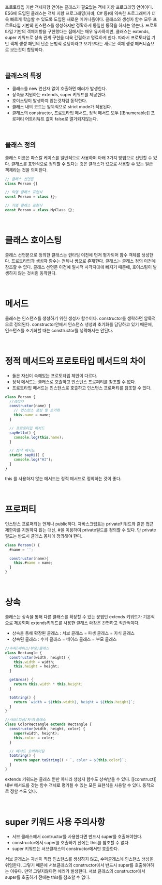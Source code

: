 프로토타입 기반 객체지향 언어는 클래스가 필요없는 객체 지향 프로그래밍 언어이다. ES6에 도입된 클래스는 객체 지향 프로그래밍(자바, C# 등)에 익숙한 프로그래머가 더욱 빠르게 학습할 수 있도록 도입된 새로운 메커니즘이다. 클래스와 생성자 함수 모두 프로토타입 기반의 인스턴스를 생성하지만 정확하게 동일한 동작을 하지는 않는다. 프로토타입 기반의 객체지향을 구현했다는 점에서는 매우 유사하지만, 클래스는 extends, super 키워드로 상속 관계 구현을 더욱 간결하고 명료하게 한다. 따라서 프로토타입 기반 객체 생성 패턴의 단순 문법적 설탕이라고 보기보다는 새로운 객체 생성 메커니즘으로 보는것이 합당하다.

</br>

## 클래스의 특징

- 클래스를 new 연산자 없이 호출하면 에러가 발생한다.
- 상속을 지원하는 extends, super 키워드를 제공한다.
- 호이스팅이 발생하지 않는것처럼 동작한다.
- 클래스 내의 코드는 암묵적으로 strict mode가 적용된다.
- 클래스의 constructor, 프로토타입 메서드, 정적 메서드 모두 [[Enumerable]] 프로퍼티 어트리뷰트 값이 false로 열거되지않는다.

</br>

## 클래스 정의

클래스 이름은 파스칼 케이스를 일반적으로 사용하며 아래 3가지 방법으로 선언할 수 있다.
클래스를 표현식으로 정의할 수 있다는 것은 클래스가 값으로 사용할 수 있는 일급 객체라는 것을 의미한다.

```javascript
// 클래스 선언문
class Person {}

// 익명 클래스 표현식
const Person = class {};

// 기명 클래스 표현식
const Person = class MyClass {};
```

</br>

# 클래스 호이스팅

클래스 선언문으로 정의한 클래스는 런타임 이전에 먼저 평가되어 함수 객체를 생성한다.
프로토타입과 생성자 함수는 언제나 쌍으로 존재한다. 클래스는 클래스 정의 이전에 참조할 수 없다.
클래스 선언문 이전에 일시적 사각지대에 빠지기 때문에, 호이스팅이 발생하지 않는 것처럼 동작한다.

</br>

# 메서드

클래스는 인스턴스를 생성하기 위한 생성자 함수이다.
constructor를 생략하면 암묵적으로 정의된다. constructor안에서 인스턴스 생성과 초기화를 담당하고 있기 때문에, 인스턴스를 초기화할 때는 constructor를 생략해서는 안된다.

</br>

# 정적 메서드와 프로토타입 메서드의 차이

- 둘은 자신이 속해있는 프로토타입 체인이 다르다.
- 정적 메서드는 클래스로 호출하고 인스턴스 프로퍼티를 참조할 수 없다.
- 프로토타입 메서드는 인스턴스로 호출하고 인스턴스 프로퍼티를 참조할 수 있다.

```javascript
class Person {
  //생성자
  constructor(name) {
    // 인스턴스 생성 및 초기화
    this.name = name;
  }

  // 프로토타입 메서드
  sayHello() {
    console.log(this.name);
  }

  // 정적 메서드
  static sayHi() {
    console.log("HI");
  }
}
```

this 를 사용하지 않는 메서드는 정적 메서드로 정의하는 것이 좋다.

</br>

# 프로퍼티

인스턴스 프로퍼티는 언제나 public하다. 자바스크립트는 private키워드와 같은 접근 제한자를 지원하지 않는 대신, #을 이용하여 private필드를 정의할 수 있다. 단 private필드는 반드시 클래스 몸체에 정의해야 한다.

```javascript
class Person() {
  #name = '';

  constructor(name){
    this.#name = name;
  }
}
```

</br>

# 상속

클래스는 상속을 통해 다른 클래스를 확장할 수 있는 문법인 extends 키워드가 기본적으로 제공되며 extends키워드를 사용한 클래스 확장은 간편하고 직관적이다.

- 상속을 통해 확장된 클래스 : 서브 클래스 = 파생 클래스 = 자식 클래스
- 상속된 클래스 : 수퍼 클래스 = 베이스 클래스 = 부모 클래스

```javascript
//수퍼(베이스/부모)클래스
class Rectangle {
  constructor(width, height) {
    this.width = width;
    this.height = height;
  }

  getArea() {
    return this.width * this.height;
  }

  toString() {
    return `width = ${this.width}, height = ${this.height}`;
  }
}

//서브(파생/자식)클래스
class ColorRectangle extends Rectangle {
  constructor(width, height, color) {
    super(width, height);
    this.color = color;
  }

  // 메서드 오버라이딩
  toString() {
    return super.toString() + `, color = ${this.color}`;
  }
}
```

extends 키워드는 클래스 뿐만 아니라 생성자 함수도 상속받을 수 있다. [[construct]]내부 메서드를 갖는 함수 객체로 평가될 수 있는 모든 표현식을 사용할 수 있다. 동적으로 정할 수도 있다.

</br>

# super 키워드 사용 주의사항

- 서브 클래스에서 contructor를 사용한다면 반드시 super를 호출해야한다.
- constructor에서 super를 호출하기 전에는 this를 참조할 수 없다.
- super 키워드는 서브클래스의 constructor에서만 호출한다.

서브 클래스는 자신이 직접 인스턴스를 생성하지 않고, 수퍼클래스에 인스턴스 생성을 위임한다. 그렇기 때문에 서브클래스의 constructor에서 반드시 super를 호출해야하는 이유다. 만약 그렇지않다면 에러가 발생한다.
서브 클래스의 constructor에서 super를 호출하기 전에는 this를 참조할 수 없다.
